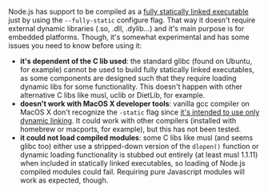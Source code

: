 Node.js has support to be compiled as a [fully statically linked executable](https://github.com/joyent/node/pull/8274) just by using the ```--fully-static``` configure flag. That way it doesn't require external dynamic libraries (.so, .dll, .dylib...) and it's main purpose is for embedded platforms. Though, it's somewhat experimental and has some issues you need to know before using it:

* **it's dependent of the C lib used**: the standard glibc (found on Ubuntu, for example) cannot be used to build fully statically linked executables, as some components are designed such that they require loading dynamic libs for some functionality. This doesn't happen with other alternative C libs like musl, uclib or DietLib, for example.
* **doesn't work with MacOS X developer tools**: vanilla gcc compiler on MacOS X don't recognize the ```-static``` flag since [it's intended to use only dynamic linking](http://stackoverflow.com/questions/5259249/creating-static-mac-os-x-c-build). It could work with other compilers (installed with homebrew or macports, for example), but this has not been tested.
* **it could not load compiled modules**: some C libs like musl (and seems glibc too) either use a stripped-down version of the ```dlopen()``` function or dynamic loading functionality is stubbed out entirely (at least musl 1.1.11) when included in statically linked executables, so loading of Node.js compiled modules could fail. Requiring pure Javascript modules will work as expected, though.